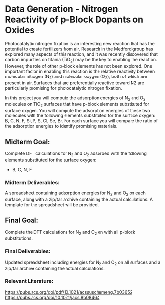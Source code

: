# Data Generation - Nitrogen Reactivity of p-Block Dopants on Oxides

Photocatalytic nitrogen fixation is an interesting new reaction that has the potential to create fertilizers from air. Research in the Medford group has explored many aspects of this reaction, and it was recently discovered that carbon impurities on titania (TiO<sub>2</sub>) may be the key to enabling the reaction. However, the role of other p-block elements has not been explored. One important factor in enabling this reaction is the relative reactivity between molecular nitrogen (N<sub>2</sub>) and molecular oxygen (O<sub>2</sub>), both of which are present in air. Surfaces that are preferentially reactive toward N2 are particularly promising for photocatalytic nitrogen fixation.

In this project you will compute the adsorption energies of N<sub>2</sub> and O<sub>2</sub> molecules on TiO<sub>2</sub> surfaces that have p-block elements substituted for surface oxygen. You will compute the adsorption energies of these two molecules with the following elements substituted for the surface oxygen: B, C, N, F, Si, P, S, Cl, Se, Br. For each surface you will compare the ratio of the adsorption energies to identify promising materials.

## Midterm Goal:

Complete DFT calculations for N<sub>2</sub> and O<sub>2</sub> adsorbed with the following elements substituted for the surface oxygen:

* B, C, N, F

### Midterm Deliverables:
A spreadsheet containing adsorption energies for N<sub>2</sub> and O<sub>2</sub> on each surface, along with a zip/tar archive containing the actual calculations. A template for the spreadsheet will be provided.

## Final Goal:

Complete the DFT calculations for N<sub>2</sub> and O<sub>2</sub> on with all p-block substitutions.

### Final Deliverables:
Updated spreadsheet including energies for N<sub>2</sub> and O<sub>2</sub> on all surfaces and a zip/tar archive containing the actual calculations.

### Relevant Literature:
https://pubs.acs.org/doi/pdf/10.1021/acssuschemeng.7b03652
https://pubs.acs.org/doi/10.1021/jacs.8b08464
